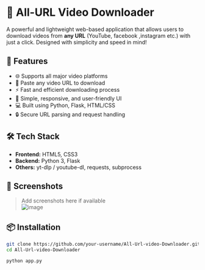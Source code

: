 # 🎥 All-URL Video Downloader

A powerful and lightweight web-based application that allows users to download videos from **any URL** (YouTube, facebook ,instagram etc.) with just a click. Designed with simplicity and speed in mind!

## 🚀 Features

- 🌐 Supports all major video platforms
- 🔗 Paste any video URL to download
- ⚡ Fast and efficient downloading process
- 🎯 Simple, responsive, and user-friendly UI
- 💻 Built using Python, Flask, HTML/CSS
- 🔒 Secure URL parsing and request handling

## 🛠️ Tech Stack

- **Frontend:** HTML5, CSS3
- **Backend:** Python 3, Flask
- **Others:** yt-dlp / youtube-dl, requests, subprocess

## 📸 Screenshots

> Add screenshots here if available  
![image](https://github.com/user-attachments/assets/77f2ec8b-6fb0-4c50-85a3-27ff95c21679)


## 📦 Installation

```bash
git clone https://github.com/your-username/All-Url-video-Downloader.git
cd All-Url-video-Downloader

python app.py
